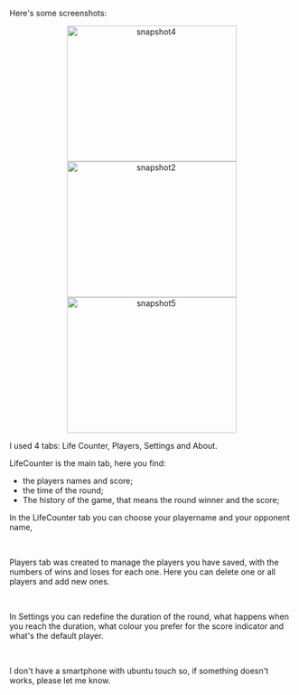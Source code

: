 
Here's some screenshots:
<p style="text-align: center;"><a href="http://andreapivetta.altervista.org/wp-content/uploads/2013/09/snapshot4.png"><img class="alignleft size-medium wp-image-127" alt="snapshot4" src="http://andreapivetta.altervista.org/wp-content/uploads/2013/09/snapshot4-300x240.png" width="300" height="240" /></a><img class="alignleft size-medium wp-image-126" alt="snapshot2" src="http://andreapivetta.altervista.org/wp-content/uploads/2013/09/snapshot2-300x240.png" width="300" height="240" /> <a href="http://andreapivetta.altervista.org/wp-content/uploads/2013/09/snapshot5.png"><img class="alignleft size-medium wp-image-128" alt="snapshot5" src="http://andreapivetta.altervista.org/wp-content/uploads/2013/09/snapshot5-300x240.png" width="300" height="240" /></a></p>
<p style="text-align: left;"></p>
<p style="text-align: left;"></p>
<p style="text-align: left;"></p>
<p style="text-align: left;"></p>
<p style="text-align: left;"></p>
<p style="text-align: left;"></p>
<p style="text-align: left;"></p>
<p style="text-align: left;">I used 4 tabs: Life Counter, Players, Settings and About.</p>
LifeCounter is the main tab, here you find:
<ul>
	<li>the players names and score;</li>
	<li>the time of the round;</li>
	<li>The history of the game, that means the round winner and the score;</li>
</ul>
In the LifeCounter tab you can choose your playername and your opponent name,

&nbsp;

Players tab was created to manage the players you have saved, with the numbers of wins and loses for each one.
Here you can delete one or all players and add new ones.

&nbsp;

In Settings you can redefine the duration of the round, what happens when you reach the duration, what colour you prefer for the score indicator and what's the default player.

&nbsp;

I don't have a smartphone with ubuntu touch so, if something doesn't works, please let me know.

